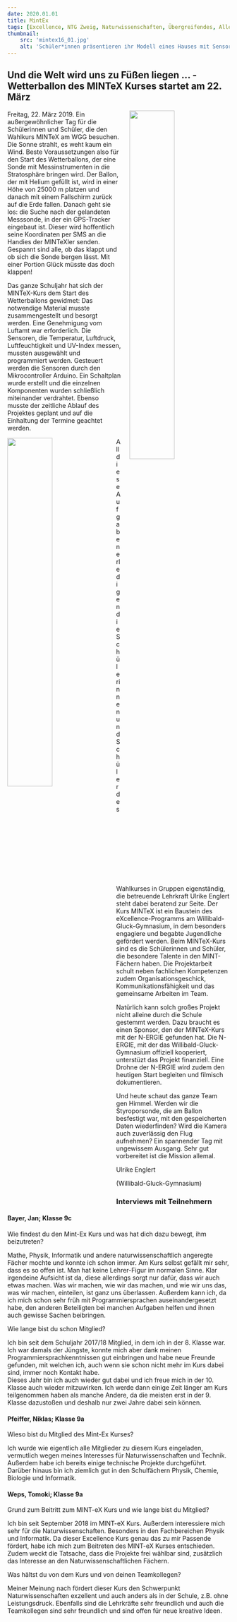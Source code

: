 ```yaml
---
date: 2020.01.01
title: MintEx
tags: [Excellence, NTG Zweig, Naturwissenschaften, Übergreifendes, Alle Projekte]
thumbnail: 
    src: 'mintex16_01.jpg'
    alt: 'Schüler*innen präsentieren ihr Modell eines Hauses mit Sensorik' 
---
```



## Und die Welt wird uns zu Füßen liegen … - Wetterballon des MINTeX Kurses startet am 22. März

<img src = "/images/mintex_ballon18_01.jpg" style ="float:right;width: 45%; margin-left:20px">

Freitag, 22. März 2019. Ein außergewöhnlicher Tag für die Schülerinnen und Schüler, die den Wahlkurs MINTeX am WGG besuchen. Die Sonne strahlt, es weht kaum ein Wind. Beste Voraussetzungen also für den Start des Wetterballons, der eine Sonde mit Messinstrumenten in die Stratosphäre bringen wird. Der Ballon, der mit Helium gefüllt ist, wird in einer Höhe von 25000 m platzen und danach mit einem Fallschirm zurück auf die Erde fallen. Danach geht sie los: die Suche nach der gelandeten Messsonde, in der ein GPS-Tracker eingebaut ist. Dieser wird hoffentlich seine Koordinaten per SMS an die Handies der MINTeXler senden. Gespannt sind alle, ob das klappt und ob sich die Sonde bergen lässt. Mit einer Portion Glück müsste das doch klappen!

Das ganze Schuljahr hat sich der MINTeX-Kurs dem Start des Wetterballons gewidmet: Das notwendige Material musste zusammengestellt und besorgt werden. Eine Genehmigung vom Luftamt war erforderlich. Die Sensoren, die Temperatur, Luftdruck, Luftfeuchtigkeit und UV-Index messen, mussten ausgewählt und programmiert werden. Gesteuert werden die Sensoren durch den Mikrocontroller Arduino. Ein Schaltplan wurde erstellt und die einzelnen Komponenten wurden schließlich miteinander verdrahtet. Ebenso musste der zeitliche Ablauf des Projektes geplant und auf die Einhaltung der Termine geachtet werden.

<img src = "/images/mintex_ballon18_02.jpg" style ="float:left;width: 45%; margin-right:20px">

All diese Aufgaben erledigen die Schülerinnen und Schüler des Wahlkurses in Gruppen eigenständig, die betreuende Lehrkraft Ulrike Englert steht dabei beratend zur Seite. Der Kurs MINTeX ist ein Baustein des eXcellence-Programms am Willibald-Gluck-Gymnasium, in dem besonders engagiere und begabte Jugendliche gefördert werden. Beim MINTeX-Kurs sind es die Schülerinnen und Schüler, die besondere Talente in den MINT-Fächern haben. Die Projektarbeit schult neben fachlichen Kompetenzen zudem Organisationsgeschick, Kommunikationsfähigkeit und das gemeinsame Arbeiten im Team.

Natürlich kann solch großes Projekt nicht alleine durch die Schule gestemmt werden. Dazu braucht es einen Sponsor, den der MINTeX-Kurs mit der N-ERGIE gefunden hat. Die N-ERGIE, mit der das Willibald-Gluck-Gymnasium offiziell kooperiert, unterstüzt das Projekt finanziell. Eine Drohne der N-ERGIE wird zudem den heutigen Start begleiten und filmisch dokumentieren.

Und heute schaut das ganze Team gen Himmel. Werden wir die Styroporsonde, die am Ballon besfestigt war, mit den gespeicherten Daten wiederfinden? Wird die Kamera auch zuverlässig den Flug aufnehmen? Ein spannender Tag mit ungewissem Ausgang. Sehr gut vorbereitet ist die Mission allemal. 

Ulrike Englert

(Willibald-Gluck-Gymnasium)

### Interviews mit Teilnehmern

#### Bayer, Jan; Klasse 9c

Wie findest du den Mint-Ex Kurs und was hat dich dazu bewegt, ihm beizutreten?

Mathe, Physik, Informatik und andere naturwissenschaftlich angeregte Fächer mochte und konnte ich schon immer. Am Kurs selbst gefällt mir sehr, dass es so offen ist. Man hat keine Lehrer-Figur im normalen Sinne. Klar irgendeine Aufsicht ist da, diese allerdings sorgt nur dafür, dass wir auch etwas machen. Was wir machen, wie wir das machen, und wie wir uns das, was wir machen, einteilen, ist ganz uns überlassen. Außerdem kann ich, da ich mich schon sehr früh mit Programmiersprachen auseinandergesetzt habe, den anderen Beteiligten bei manchen Aufgaben helfen und ihnen auch gewisse Sachen beibringen.

Wie lange bist du schon Mitglied?

Ich bin seit dem Schuljahr 2017/18 Mitglied, in dem ich in der 8. Klasse war. Ich war damals der Jüngste, konnte mich aber dank meinen Programmiersprachkenntnissen gut einbringen und habe neue Freunde gefunden, mit welchen ich, auch wenn sie schon nicht mehr im Kurs dabei sind, immer noch Kontakt habe.<br>
Dieses Jahr bin ich auch wieder gut dabei und ich freue mich in der 10. Klasse auch wieder mitzuwirken. Ich werde dann einige Zeit länger am Kurs teilgenommen haben als manche Andere, da die meisten erst in der 9. Klasse dazustoßen und deshalb nur zwei Jahre dabei sein können.

#### Pfeiffer, Niklas; Klasse 9a

Wieso bist du Mitglied des Mint-Ex Kurses?

Ich wurde wie eigentlich alle Mitglieder zu diesem Kurs eingeladen, vermutlich wegen meines Interesses für Naturwissenschaften und Technik.
Außerdem habe ich bereits einige technische Projekte durchgeführt. Darüber hinaus bin ich ziemlich gut in den Schulfächern Physik, Chemie, Biologie und Informatik.

#### Weps, Tomoki; Klasse 9a

Grund zum Beitritt zum MINT-eX Kurs und wie lange bist du Mitglied?

Ich bin seit September 2018 im MINT-eX Kurs. Außerdem interessiere mich sehr für die Naturwissenschaften. Besonders in den Fachbereichen Physik und Informatik. Da dieser Excellence Kurs genau das zu mir Passende fördert, habe ich mich zum Beitreten des MINT-eX Kurses entschieden. Zudem weckt die Tatsache, dass die Projekte frei wählbar sind, zusätzlich das Interesse an den Naturwissenschaftlichen Fächern.

Was hältst du von dem Kurs und von deinen Teamkollegen?

Meiner Meinung nach fördert dieser Kurs den Schwerpunkt Naturwissenschaften exzellent und auch anders als in der Schule, z.B. ohne Leistungsdruck. Ebenfalls sind die Lehrkräfte sehr freundlich und auch die Teamkollegen sind sehr freundlich und sind offen für neue kreative Ideen.